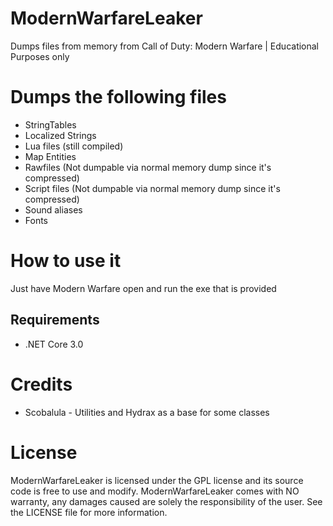 # ModernWarfareLeaker
Dumps files from memory from Call of Duty: Modern Warfare | Educational Purposes only

# Dumps the following files
* StringTables
* Localized Strings
* Lua files (still compiled)
* Map Entities
* Rawfiles (Not dumpable via normal memory dump since it's compressed)
* Script files (Not dumpable via normal memory dump since it's compressed)
* Sound aliases
* Fonts

# How to use it
Just have Modern Warfare open and run the exe that is provided

## Requirements
* .NET Core 3.0

# Credits
- Scobalula - Utilities and Hydrax as a base for some classes

# License 
ModernWarfareLeaker is licensed under the GPL license and its source code is free to use and modify. ModernWarfareLeaker comes with NO warranty, any damages caused are solely the responsibility of the user. See the LICENSE file for more information.
